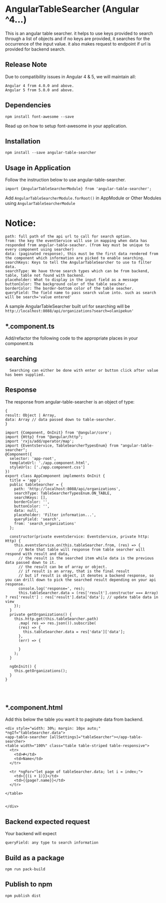 # AngularTableSearcher (Angular ^4...)

This is an angular table searcher. it helps to use keys provided to search through a list of objects and if no keys are provided, it searches for the occurrence of the input value. it also makes request to endpoint if url is provided for backend search.     

 ## Release Note
 Due to compatibility issues in Angular 4 & 5, we will maintain all:
 ````
 Angular 4 from 4.0.0 and above.
 Angular 5 from 5.0.0 and above.
 ````

 ## Dependencies
 
 `npm install font-awesome --save`
 
 Read up on how to setup font-awesome in your application.
 
 ## Installation
 
 `npm install --save angular-table-searcher`

   
## Usage in Application

Follow the instruction below to use angular-table-searcher.

`import {AngularTableSearcherModule} from 'angular-table-searcher';`

Add `AngularTableSearcherModule.forRoot()` in AppModule or Other Modules using `AngularTableSearcherModule`
     
   # Notice: 
  ```` 
  path: full path of the api url to call for search option.
  from: the key the eventService will use in mapping when data has responded from angular-table-seacher. (from key must be unique to every component using searcher)
  data: (paginated response), this must be the first data rendered from the component which information are picked to enable searching.
  searchKeys: Keys to tell the AngularTableSearcher to use to filter data.
  searchType: We have three search types which can be from backend, table, table not found with backend.
  placeholder: What to display in the input field as a message
  buttonColor: The background color of the table seacher.
  borderColor: The border-bottom color of the table seacher.
  queryField: The field name to pass search value into. such as search will be search='value entered'
  ````
  
  A sample AngularTableSearcher built url for searching will be `http://localhost:8088/api/organizations?search=olanipekun'`
  
  
   ## *.component.ts
   
   Add/refactor the following code to the appropriate places in your component.ts
   
   
  ## searching
      Searching can either be done with enter or button click after value has been supplied.
 
  ## Response
  The response from angular-table-searcher is an object of type:
  ````
  {
  result: Object | Array,
  data: Array // data passed down to table-searcher.
  }
  ````    
````
import {Component, OnInit} from '@angular/core';
import {Http} from "@angular/http";
import 'rxjs/add/operator/map';
import {EventsService, TableSearcherTypesEnum} from "angular-table-searcher";
@Component({
  selector: 'app-root',
  templateUrl: './app.component.html',
  styleUrls: ['./app.component.css']
})
export class AppComponent implements OnInit {
  title = 'app';
  public tableSearcher = {
    path: 'http://localhost:8088/api/organizations',
    searchType: TableSearcherTypesEnum.ON_TABLE,
    searchKeys: [],
    borderColor: '',
    buttonColor: '',
    data: null,
    placeholder: 'Filter information...',
    queryField: 'search',
    from: 'search_organizations'
  };

  constructor(private eventsService: EventsService, private http: Http) {
    this.eventsService.on(this.tableSearcher.from, (res) => {
      // Note that table will response from table searcher will respond with result and data,
      // the result is the searched item while data is the previous data passed down to it.
      // the result can be of array or object.
      // if result is an array, that is the final result
      // but if result is object, it denotes a backend response, so you can drill down to pick the searched result depending on your api response.
      console.log('response=', res);
      this.tableSearcher.data = (res['result'].constructor === Array) ? res['result'] : res['result'].data['data']; // update table data in view
    });
  }
  private getOrganizations() {
    this.http.get(this.tableSearcher.path)
      .map( res => res.json()).subscribe(
      (res) => {
        this.tableSearcher.data = res['data']['data'];
      },
      (err) => {

      }
    );
  }

  ngOnInit() {
    this.getOrganizations();
  }
}


      
  ````
  
  ## *.component.html
  Add this below the table you want it to paginate data from backend.
  
  ````
<div style="width: 30%; margin: 10px auto;" *ngIf="tableSearcher.data">
  <app-table-searcher [allSettings]="tableSearcher"></app-table-searcher>
  <table width="100%" class="table table-striped table-responsive">
    <tr>
      <td>#</td>
      <td>Name</td>
    </tr>

    <tr *ngFor="let page of tableSearcher.data; let i = index;">
      <td>{{(i + 1)}}</td>
      <td>{{page?.name}}</td>
    </tr>

  </table>


</div>
````

## Backend expected request

Your backend will expect 

````
queryField: any type to search information
````
 
## Build as a package

`npm run pack-build`


## Publish to npm

`npm publish dist`
